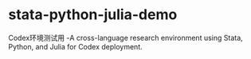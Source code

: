 # stata-python-julia-demo
Codex环境测试用 -A cross-language research environment using Stata, Python, and Julia for Codex deployment.
